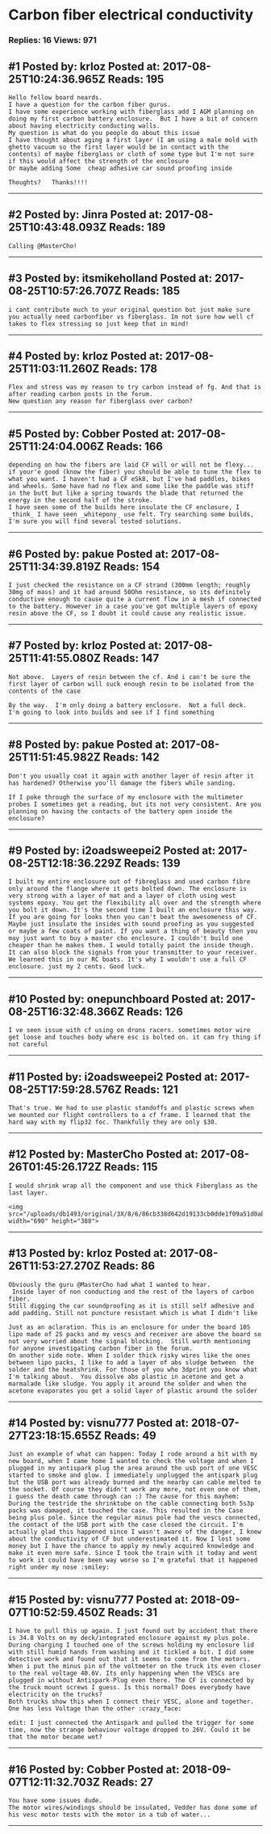 # Carbon fiber electrical conductivity

### Replies: 16 Views: 971

## \#1 Posted by: krloz Posted at: 2017-08-25T10:24:36.965Z Reads: 195

```
Hello fellow board neards.
I have a question for the carbon fiber gurus. 
I have some experience working with fiberglass add I AGM planning on doing my first carbon battery enclosure.  But I have a bit of concern about having electricity conducting walls. 
My question is what do you people do about this issue
I have thought about aging a first layer (I am using a male mold with ghetto vacuum so the first layer would be in contact with the contents) of maybe fiberglass or cloth of some type but I'm not sure if this would affect the strength of the enclosure
Or maybe adding Some  cheap adhesive car sound proofing inside

Thoughts?   Thanks!!!!
```

---
## \#2 Posted by: Jinra Posted at: 2017-08-25T10:43:48.093Z Reads: 189

```
Calling @MasterCho!
```

---
## \#3 Posted by: itsmikeholland Posted at: 2017-08-25T10:57:26.707Z Reads: 185

```
i cant contribute much to your original question but just make sure you actually need carbonfiber vs fiberglass. Im not sure how well cf takes to flex stressing so just keep that in mind!
```

---
## \#4 Posted by: krloz Posted at: 2017-08-25T11:03:11.260Z Reads: 178

```
Flex and stress was my reason to try carbon instead of fg. And that is after reading carbon posts in the forum. 
New question any reason for fiberglass over carbon?
```

---
## \#5 Posted by: Cobber Posted at: 2017-08-25T11:24:04.006Z Reads: 166

```
depending on how the fibers are laid CF will or will not be flexy... if your'e good (know the fiber) you should be able to tune the flex to what you want. I haven't had a CF eSk8, but I've had paddles, bikes and wheels. Some have had no flex and some like the paddle was stiff in the butt but like a spring towards the blade that returned the energy in the second half of the stroke.
I have seen some of the builds here insulate the CF enclosure, I _think_ I have seen _whitepony_ use felt. Try searching some builds, I'm sure you will find several tested solutions.
```

---
## \#6 Posted by: pakue Posted at: 2017-08-25T11:34:39.819Z Reads: 154

```
I just checked the resistance on a CF strand (300mm length; roughly 30mg of mass) and it had around 50Ohm resistance, so its definitely conductive enough to cause quite a current flow in a mesh if connected to the battery. However in a case you've got multiple layers of epoxy resin above the CF, so I doubt it could cause any realistic issue.
```

---
## \#7 Posted by: krloz Posted at: 2017-08-25T11:41:55.080Z Reads: 147

```
Not above.  Layers of resin between the cf. And i can't be sure the first layer of carbon will suck enough resin to be isolated from the contents of the case

By the way.  I'm only doing a battery enclosure.  Not a full deck.  I'm going to look into builds and see if I find something
```

---
## \#8 Posted by: pakue Posted at: 2017-08-25T11:51:45.982Z Reads: 142

```
Don't you usually coat it again with another layer of resin after it has hardened? Otherwise you'll damage the fibers while sanding.

If I poke through the surface of my enclosure with the multimeter probes I sometimes get a reading, but its not very consistent. Are you planning on having the contacts of the battery open inside the enclosure?
```

---
## \#9 Posted by: i2oadsweepei2 Posted at: 2017-08-25T12:18:36.229Z Reads: 139

```
I built my entire enclosure out of fibreglass and used carbon fibre only around the flange where it gets bolted down. The enclosure is very strong with a layer of mat and a layer of cloth using west systems epoxy. You get the flexibility all over and the strength where you bolt it down. It's the second time I built an enclosure this way. If you are going for looks then you can't beat the awesomeness of CF. Maybe just insulate the insides with sound proofing as you suggested or maybe a few coats of paint. If you want a thing of beauty then you may just want to buy a master cho enclosure. I couldn't build one cheaper than he makes them. I would totally paint the inside though. It can also block the signals from your transmitter to your receiver. We learned this in our RC boats. It's why I wouldn't use a full CF enclosure. just my 2 cents. Good luck.
```

---
## \#10 Posted by: onepunchboard Posted at: 2017-08-25T16:32:48.366Z Reads: 126

```
I ve seen issue with cf using on drons racers. sometimes motor wire get loose and touches body where esc is bolted on. it can fry thing if not careful
```

---
## \#11 Posted by: i2oadsweepei2 Posted at: 2017-08-25T17:59:28.576Z Reads: 121

```
That's true. We had to use plastic standoffs and plastic screws when we mounted our flight controllers to a cf frame. I learned that the hard way with my flip32 foc. Thankfully they are only $30.
```

---
## \#12 Posted by: MasterCho Posted at: 2017-08-26T01:45:26.172Z Reads: 115

```
I would shrink wrap all the component and use thick Fiberglass as the last layer.

<img src="/uploads/db1493/original/3X/8/6/86cb338d642d19133cb0dde1f09a51d0ab788569.png" width="690" height="388">
```

---
## \#13 Posted by: krloz Posted at: 2017-08-26T11:53:27.270Z Reads: 86

```
Obviously the guru @MasterCho had what I wanted to hear.
 Inside layer of non conducting and the rest of the layers of carbon fiber.
Still digging the car soundproofing as it is still self adhesive and add padding. Still not puncture resistant which is what I didn't like

Just as an aclaration. This is an enclosure for under the board 10S lipo made of 2S packs and my vescs and receiver are above the board so not very worried about the signal blocking.  Still worth mentioning for anyone investigating carbon fiber in the forum.
On another side note. When I solder thick risky wires like the ones between lipo packs, I like to add a layer of abs sludge between  the solder and the heatshrink. For those of you who 3dprint you know what I'm talking about.  You dissolve abs plastic in acetone and get a marmalade like sludge. You apply it around the solder and when the acetone evaporates you get a solid layer of plastic around the solder
```

---
## \#14 Posted by: visnu777 Posted at: 2018-07-27T23:18:15.655Z Reads: 49

```
Just an example of what can happen: Today I rode around a bit with my new board, when I came home I wanted to check the voltage and when I plugged in my antispark plug the area around the usb port of one VESC started to smoke and glow. I immediately unplugged the antispark plug but the USB port was already burned and the nearby can cable melted to the socket. Of course they didn't work any more, not even one of them, i guess the death came through can :) The cause for this mayhem: During the testride the shrinktube on the cable connecting both 5s3p packs was damaged, it touched the case. This resulted in the Case being plus pole. Since the regular minus pole had the vescs connected, the contact of the USB port with the case closed the circuit. I'm actually glad this happened since I wasn't aware of the danger, I knew about the conductivity of CF but underestimated it. Now I lost some money but I have the chance to apply my newly acquired knowledge and make it even more safe. Since I took the train with it today and went to work it could have been way worse so I'm grateful that it happened right under my nose :smiley:
```

---
## \#15 Posted by: visnu777 Posted at: 2018-09-07T10:52:59.450Z Reads: 31

```
I have to pull this up again. I just found out by accident that there is 34.8 Volts on my deck/integrated enclosure against my plus pole. During charging I touched one of the screws holding my enclosure lid with still humid hands from washing and it tickled a bit. I did some detective work and found out that it seems to come from the motors. When i put the minus pin of the voltmeter on the truck its even closer to the real voltage 40.6V. Its only happening when the VESCs are plugged in without Antispark-Plug even there. The CF is connected by the truck mount screws I guess. Is this normal? Does everybody have electricity on the trucks?
Both trucks show this when I connect their VESC, alone and together. One has less Voltage than the other :crazy_face:

edit: I just connected the Antispark and pulled the trigger for some time, now the strange behaviour voltage dropped to 26V. Could it be that the motor became wet?
```

---
## \#16 Posted by: Cobber Posted at: 2018-09-07T12:11:32.703Z Reads: 27

```
You have some issues dude. 
The motor wires/windings should be insulated, Vedder has done some of his vesc motor tests with the motor in a tub of water...
```

---

